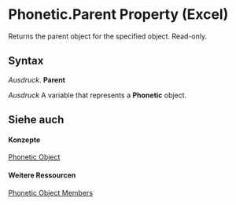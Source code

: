 
# Phonetic.Parent Property (Excel)

Returns the parent object for the specified object. Read-only.


## Syntax

 _Ausdruck_. **Parent**

 _Ausdruck_ A variable that represents a **Phonetic** object.


## Siehe auch


#### Konzepte


[Phonetic Object](297e85d5-e8f6-6009-c51a-0d3fe01efba0.md)
#### Weitere Ressourcen


[Phonetic Object Members](http://msdn.microsoft.com/library/4875c308-cfdb-6427-997c-35f7d919efab%28Office.15%29.aspx)